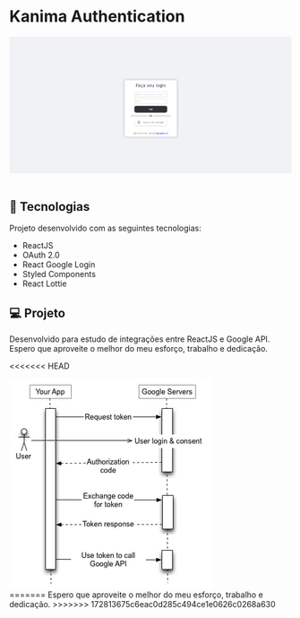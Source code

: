 # Kanima Authentication
<div align="center" style="display: flex; flex-direction: row">
  <img alt="Auth Autentication" title="auth-autentication" src="./auth-frontend/.github/login.png"/>
</div>

<br/>

## 🚀 Tecnologias

Projeto desenvolvido com as seguintes tecnologias:

<ul>
    <li>ReactJS</li>
    <li>OAuth 2.0</li>
    <li>React Google Login</li>
    <li>Styled Components</li>
    <li>React Lottie</li>
</ul>

## 💻 Projeto

Desenvolvido para estudo de integrações entre ReactJS e Google API.
Espero que aproveite o melhor do meu esforço, trabalho e dedicação.

<<<<<<< HEAD
<div align="center" style="display: flex; flex-direction: row">
  <img alt="Auth Autentication" title="auth-autentication" src="./auth-frontend/.github/process.jpg"/>
</div>
=======
Espero que aproveite o melhor do meu esforço, trabalho e dedicação.
>>>>>>> 172813675c6eac0d285c494ce1e0626c0268a630
